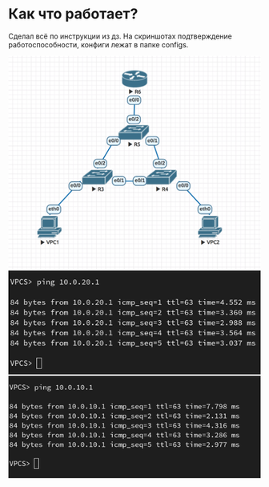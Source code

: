 # Как что работает?

Сделал всё по инструкции из дз. На скриншотах подтверждение работоспособности, конфиги лежат в папке configs.

![lab](lab.png)
![ping1](ping1.png)
![ping2](ping2.png)